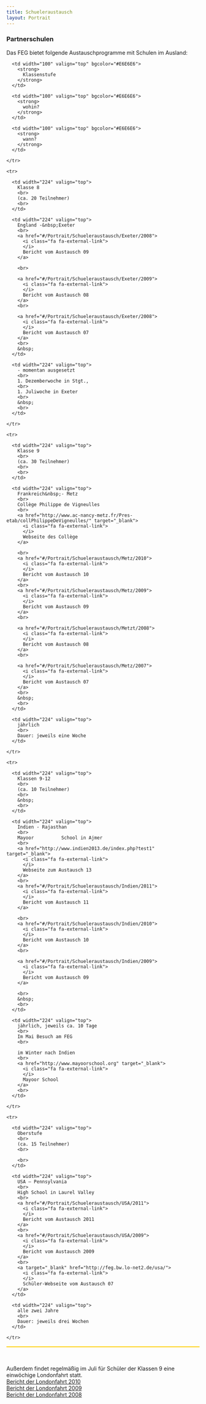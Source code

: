```yaml
---
title: Schueleraustausch
layout: Portrait
---
```


<h3>
  Partnerschulen
</h3>
<p>
  Das FEG bietet folgende Austauschprogramme mit Schulen im Ausland:
</p>

<table border="1" cellpadding="0" cellspacing="0" bordercolor="#FFCC00">
  
  <tbody>
    <tr>
      
      <td width="100" valign="top" bgcolor="#E6E6E6">
        <strong>
          Klassenstufe
        </strong>
      </td>
      
      <td width="100" valign="top" bgcolor="#E6E6E6">
        <strong>
          wohin?
        </strong>
      </td>
      
      <td width="100" valign="top" bgcolor="#E6E6E6">
        <strong>
          wann?
        </strong>
      </td>
      
    </tr>
    
    <tr>
      
      <td width="224" valign="top">
        Klasse 8
        <br>
        (ca. 20 Teilnehmer)
        <br>
      </td>
      
      <td width="224" valign="top">
        England -&nbsp;Exeter
        <br>
        <a href="#/Portrait/Schueleraustausch/Exeter/2008">
          <i class="fa fa-external-link">
          </i>
          Bericht vom Austausch 09
        </a>
        
        <br>
        
        <a href="#/Portrait/Schueleraustausch/Exeter/2009">
          <i class="fa fa-external-link">
          </i>
          Bericht vom Austausch 08
        </a>
        <br>
        
        <a href="#/Portrait/Schueleraustausch/Exeter/2008">
          <i class="fa fa-external-link">
          </i>
          Bericht vom Austausch 07
        </a>
        <br>
        &nbsp;
      </td>
      
      <td width="224" valign="top">
        - momentan ausgesetzt
        <br>
        1. Dezemberwoche in Stgt.,
        <br>
        1. Juliwoche in Exeter
        <br>
        &nbsp;
        <br>
      </td>
      
    </tr>
    
    <tr>
      
      <td width="224" valign="top">
        Klasse 9 
        <br>
        (ca. 30 Teilnehmer)
        <br>
        <br>
      </td>
      
      <td width="224" valign="top">
        Frankreich&nbsp;- Metz
        <br>
        Collège Philippe de Vigneulles
        <br>
        <a href="http://www.ac-nancy-metz.fr/Pres-etab/collPhilippeDeVigneulles/" target="_blank">
          <i class="fa fa-external-link">
          </i>
          Webseite des Collège
        </a>
        
        <br>
        <a href="#/Portrait/Schueleraustausch/Metz/2010">
          <i class="fa fa-external-link">
          </i>
          Bericht vom Austausch 10
        </a>
        <br>
        <a href="#/Portrait/Schueleraustausch/Metz/2009">
          <i class="fa fa-external-link">
          </i>
          Bericht vom Austausch 09
        </a>
        <br>
        
        <a href="#/Portrait/Schueleraustausch/Metzt/2008">
          <i class="fa fa-external-link">
          </i>
          Bericht vom Austausch 08
        </a>
        <br>
        
        <a href="#/Portrait/Schueleraustausch/Metz/2007">
          <i class="fa fa-external-link">
          </i>
          Bericht vom Austausch 07
        </a>
        <br>
        &nbsp;
        <br>
      </td>
      
      <td width="224" valign="top">
        jährlich
        <br>
        Dauer: jeweils eine Woche
      </td>
      
    </tr>
    
    <tr>
      
      <td width="224" valign="top">
        Klassen 9-12
        <br>
        (ca. 10 Teilnehmer)
        <br>
        &nbsp;
        <br>
      </td>
      
      <td width="224" valign="top">
        Indien - Rajasthan
        <br>
        Mayoor          School in Ajmer
        <br>
        <a href="http://www.indien2013.de/index.php?test1" target="_blank">
          <i class="fa fa-external-link">
          </i>
          Webseite zum Austausch 13
        </a>
        <br>
        <a href="#/Portrait/Schueleraustausch/Indien/2011">
          <i class="fa fa-external-link">
          </i>
          Bericht vom Austausch 11
        </a>
        
        <br>
        <a href="#/Portrait/Schueleraustausch/Indien/2010">
          <i class="fa fa-external-link">
          </i>
          Bericht vom Austausch 10
        </a>
        <br>
        
        <a href="#/Portrait/Schueleraustausch/Indien/2009">
          <i class="fa fa-external-link">
          </i>
          Bericht vom Austausch 09
        </a>
        
        <br>
        &nbsp;          
        <br>
      </td>
      
      <td width="224" valign="top">
        jährlich, jeweils ca. 10 Tage 
        <br>
        Im Mai Besuch am FEG
        <br>
        
        im Winter nach Indien
        <br>
        <a href="http://www.mayoorschool.org" target="_blank">
          <i class="fa fa-external-link">
          </i>
          Mayoor School
        </a>
        <br>
      </td>
      
    </tr>
    
    <tr>
      
      <td width="224" valign="top">
        Oberstufe
        <br>
        (ca. 15 Teilnehmer)
        <br>
        
        <br>
      </td>
      
      <td width="224" valign="top">
        USA – Pennsylvania
        <br>
        High School in Laurel Valley
        <br>
        <a href="#/Portrait/Schueleraustausch/USA/2011">
          <i class="fa fa-external-link">
          </i>
          Bericht vom Austausch 2011
        </a>
        <br>
        <a href="#/Portrait/Schueleraustausch/USA/2009">
          <i class="fa fa-external-link">
          </i>
          Bericht vom Austausch 2009
        </a>
        <br>
        <a target="_blank" href="http://feg.bw.lo-net2.de/usa/">
          <i class="fa fa-external-link">
          </i>
          Schüler-Webseite vom Austausch 07
        </a>
      </td>
      
      <td width="224" valign="top">
        alle zwei Jahre
        <br>
        Dauer: jeweils drei Wochen
      </td>
      
    </tr>
    
  </tbody>
</table>
<br>

<p>
  Außerdem findet regelmäßig im Juli für Schüler der Klassen 9 eine einwöchige Londonfahrt statt.
  <br>
  <a href="#/Portrait/London/2010">
    <i class="fa fa-external-link">
    </i>
    Bericht der Londonfahrt 2010
  </a>
  <br>
  <a href="#/Portrait/London/2009">
    <i class="fa fa-external-link">
    </i>
    Bericht der Londonfahrt 2009
  </a>
  <br>
  <a href="#/Portrait/London/2008">
    <i class="fa fa-external-link">
    </i>
    Bericht der Londonfahrt 2008
  </a>
</p>
